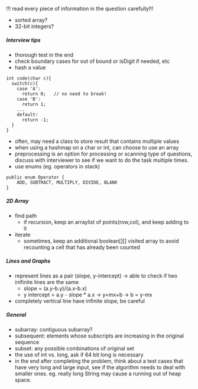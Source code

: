 !!! read every piece of information in the question carefully!!!

- sorted array?
- 32-bit integers?

##### Interview tips

- thorough test in the end
- check boundary cases for out of bound or isDigit if needed, etc
- hash a value

```
int code(char c){
  switch(c){
    case 'A':
      return 0;   // no need to break!
    case 'B':
      return 1;
    ...
    default:
      return -1;
  }
}
```

- often, may need a class to store result that contains multiple values
- when using a hashmap on a char or int, can choose to use an array
- preprocessing is an option for processing or scanning type of questions, discuss with interviewer to see if we want to do the task multiple times.
- use enums (eg. operators in stack)

```
public enum Operator {
    ADD, SUBTRACT, MULTIPLY, DIVIDE, BLANK
}
```

##### 2D Array

- find path
  - if recursion, keep an arraylist of points(row,col), and keep adding to it
- iterate
  - sometimes, keep an additional boolean[][] visited array to avoid recounting a cell that has already been counted

##### Lines and Graphs

- represent lines as a pair (slope, y-intercept) -> able to check if two
  inifinite lines are the same
  - slope = (a.y-b.y)/(a.x-b.x)
  - y intercept = a.y - slope * a.x  -> y=mx+b -> b = y-mx
- completely vertical line have infinite slope, be careful

##### General

- subarray: contiguous subarray?
- subsequent: elements whose subscripts are increasing in the original sequence
- subset: any possible combinations of original set
- the use of int vs. long, ask if 64 bit long is necessary
- in the end after completing the problem, think about a test cases that have very long and large input, see if the algorithm needs to deal with smaller ones. eg. really long String may cause a running out of heap space.
